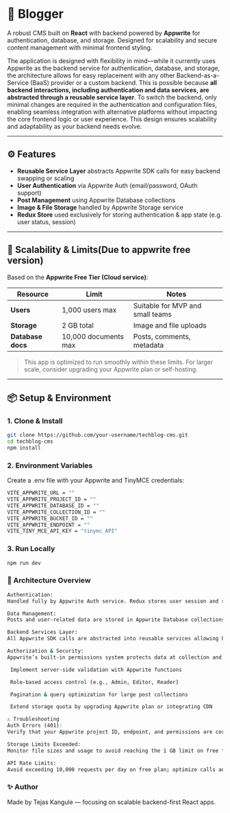 # 📝 Blogger

A robust CMS built on **React** with backend powered by **Appwrite** for authentication, database, and storage. Designed for scalability and secure content management with minimal frontend styling.

The application is designed with flexibility in mind—while it currently uses Appwrite as the backend service for authentication, database, and storage, the architecture allows for easy replacement with any other Backend-as-a-Service (BaaS) provider or a custom backend. This is possible because **all backend interactions, including authentication and data services, are abstracted through a reusable service layer**. To switch the backend, only minimal changes are required in the authentication and configuration files, enabling seamless integration with alternative platforms without impacting the core frontend logic or user experience. This design ensures scalability and adaptability as your backend needs evolve.

---

## ⚙️ Features

- **Reusable Service Layer** abstracts Appwrite SDK calls for easy backend swapping or scaling
- **User Authentication** via Appwrite Auth (email/password, OAuth support)
- **Post Management** using Appwrite Database collections
- **Image & File Storage** handled by Appwrite Storage service
- **Redux Store** used exclusively for storing authentication & app state (e.g. user status, session)

---

## 🚀 Scalability & Limits(Due to appwrite free version)

Based on the **Appwrite Free Tier (Cloud service)**:

| Resource          | Limit                | Notes                            |
| ----------------- | -------------------- | -------------------------------- |
| **Users**         | 1,000 users max      | Suitable for MVP and small teams |
| **Storage**       | 2 GB total           | Image and file uploads           |
| **Database docs** | 10,000 documents max | Posts, comments, metadata        |

> This app is optimized to run smoothly within these limits. For larger scale, consider upgrading your Appwrite plan or self-hosting.

---

## 📦 Setup & Environment

### 1. Clone & Install

```bash
git clone https://github.com/your-username/techblog-cms.git
cd techblog-cms
npm install
```

### 2. Environment Variables

Create a .env file with your Appwrite and TinyMCE credentials:

```bash
VITE_APPWRITE_URL = ""
VITE_APPWRITE_PROJECT_ID = ""
VITE_APPWRITE_DATABASE_ID = ""
VITE_APPWRITE_COLLECTION_ID = ""
VITE_APPWRITE_BUCKET_ID = ""
VITE_APPWRITE_ENDPOINT = ""
VITE_TINY_MCE_API_KEY = "tinymc_API"
```

### 3. Run Locally

```bash
npm run dev
```

### 🧩 Architecture Overview

```bash
Authentication:
Handled fully by Appwrite Auth service. Redux stores user session and status for global state management.

Data Management:
Posts and user-related data are stored in Appwrite Database collections. Storage service manages image uploads linked to posts.

Backend Services Layer:
All Appwrite SDK calls are abstracted into reusable services allowing backend changes without frontend refactor.

Authorization & Security:
Appwrite’s built-in permissions system protects data at collection and document levels.

 Implement server-side validation with Appwrite functions

 Role-based access control (e.g., Admin, Editor, Reader)

 Pagination & query optimization for large post collections

 Extend storage quota by upgrading Appwrite plan or integrating CDN

⚠️ Troubleshooting
Auth Errors (401):
Verify that your Appwrite project ID, endpoint, and permissions are correctly configured.

Storage Limits Exceeded:
Monitor file sizes and usage to avoid reaching the 1 GB limit on free tier.

API Rate Limits:
Avoid exceeding 10,000 requests per day on free plan; optimize calls and cache where possible.
```

### ✨ Author

Made by Tejas Kangule — focusing on scalable backend-first React apps.

